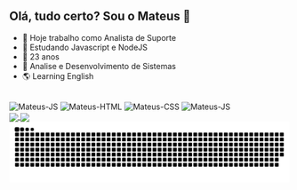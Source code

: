 ## Olá, tudo certo? Sou o Mateus 👋

- 🔭 Hoje trabalho como Analista de Suporte
- 🌱 Estudando Javascript e NodeJS
- 📆 23 anos
- 📕 Analise e Desenvolvimento de Sistemas
- 🌎 Learning English 

<div style="display: inline_block"> <br>
  <img align='center' alt='Mateus-JS' height='30' width='40' src='https://cdn.jsdelivr.net/gh/devicons/devicon@latest/icons/javascript/javascript-original.svg'>

   <img align='center' alt='Mateus-HTML' height='30' width='40' src='https://cdn.jsdelivr.net/gh/devicons/devicon@latest/icons/html5/html5-original.svg'>

   <img align='center' alt='Mateus-CSS' height='30' width='40' src='https://cdn.jsdelivr.net/gh/devicons/devicon@latest/icons/css3/css3-original.svg'>

   <img align='center' alt='Mateus-JS' height='30' width='40' src='https://cdn.jsdelivr.net/gh/devicons/devicon@latest/icons/nodejs/nodejs-original-wordmark.svg'>
  
</div>



<div>
  <a href="https://github.com/omatteus/github-readme-stats">
    <img height=150 align="center" src="https://github-readme-stats.vercel.app/api?username=omatteus&show_icons=true&theme=radical" />
  </a>
  <a href="https://github.com/omatteus/convoychat">
    <img height=150 align="center" src="https://github-readme-stats.vercel.app/api/top-langs?username=omatteus&layout=compact&langs_count=8&card_width=300" />
  </a>
</div>


<picture>
  <source media="(prefers-color-scheme: dark)" srcset="https://raw.githubusercontent.com/omatteus/omatteus/output/github-contribution-grid-snake-dark.svg">
  <source media="(prefers-color-scheme: light)" srcset="https://raw.githubusercontent.com/omatteus/omatteus/output/github-contribution-grid-snake.svg">
  <img alt="github contribution grid snake animation" src="https://raw.githubusercontent.com/omatteus/omatteus/output/github-contribution-grid-snake.svg">
</picture>

##
